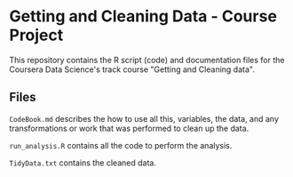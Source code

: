 # Getting and Cleaning Data - Course Project

This repository contains the R script (code) and documentation files for the Coursera Data Science's
track course "Getting and Cleaning data".

## Files

`CodeBook.md` describes the how to use all this, variables, the data, and any transformations 
or work that was performed to clean up the data.

`run_analysis.R` contains all the code to perform the analysis.

`TidyData.txt` contains the cleaned data.
